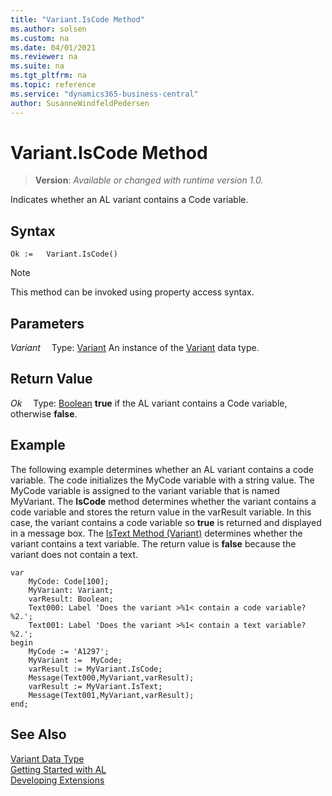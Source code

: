 ```yaml
---
title: "Variant.IsCode Method"
ms.author: solsen
ms.custom: na
ms.date: 04/01/2021
ms.reviewer: na
ms.suite: na
ms.tgt_pltfrm: na
ms.topic: reference
ms.service: "dynamics365-business-central"
author: SusanneWindfeldPedersen
---
```

[//]: # (START>DO_NOT_EDIT)
[//]: # (IMPORTANT:Do not edit any of the content between here and the END>DO_NOT_EDIT.)
[//]: # (Any modifications should be made in the .xml files in the ModernDev repo.)
# Variant.IsCode Method
> **Version**: _Available or changed with runtime version 1.0._

Indicates whether an AL variant contains a Code variable.


## Syntax
```
Ok :=   Variant.IsCode()
```
> [!NOTE]
> This method can be invoked using property access syntax.

## Parameters
*Variant*
&emsp;Type: [Variant](variant-data-type.md)
An instance of the [Variant](variant-data-type.md) data type.

## Return Value
*Ok*
&emsp;Type: [Boolean](../boolean/boolean-data-type.md)
**true** if the AL variant contains a Code variable, otherwise **false**.


[//]: # (IMPORTANT: END>DO_NOT_EDIT)

## Example  
 The following example determines whether an AL variant contains a code variable. The code initializes the MyCode variable with a string value. The MyCode variable is assigned to the variant variable that is named MyVariant. The **IsCode** method determines whether the variant contains a code variable and stores the return value in the varResult variable. In this case, the variant contains a code variable so **true** is returned and displayed in a message box. The [IsText Method (Variant)](variant-istext-method.md) determines whether the variant contains a text variable. The return value is **false** because the variant does not contain a text.
   
```al
var
    MyCode: Code[100];
    MyVariant: Variant;
    varResult: Boolean;
    Text000: Label 'Does the variant >%1< contain a code variable? %2.';
    Text001: Label 'Does the variant >%1< contain a text variable? %2.';
begin
    MyCode := 'A1297';  
    MyVariant :=  MyCode;  
    varResult := MyVariant.IsCode;  
    Message(Text000,MyVariant,varResult);  
    varResult := MyVariant.IsText;  
    Message(Text001,MyVariant,varResult);  
end;
```  
  

## See Also
[Variant Data Type](variant-data-type.md)  
[Getting Started with AL](../../devenv-get-started.md)  
[Developing Extensions](../../devenv-dev-overview.md)